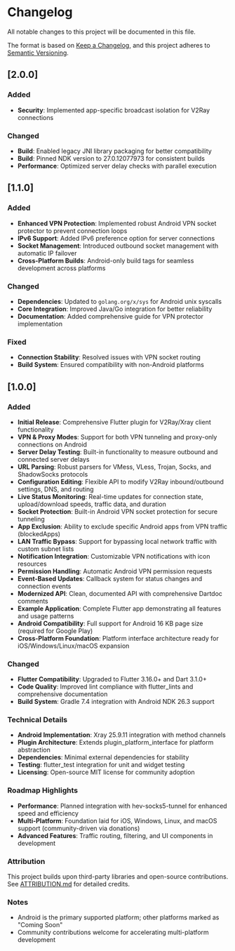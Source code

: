 # Changelog

All notable changes to this project will be documented in this file.

The format is based on [Keep a Changelog](https://keepachangelog.com/en/1.0.0/),
and this project adheres to [Semantic Versioning](https://semver.org/spec/v2.0.0.html).

## [2.0.0]

### Added
- **Security**: Implemented app-specific broadcast isolation for V2Ray connections

### Changed
- **Build**: Enabled legacy JNI library packaging for better compatibility
- **Build**: Pinned NDK version to 27.0.12077973 for consistent builds
- **Performance**: Optimized server delay checks with parallel execution

## [1.1.0]

### Added
- **Enhanced VPN Protection**: Implemented robust Android VPN socket protector to prevent connection loops
- **IPv6 Support**: Added IPv6 preference option for server connections
- **Socket Management**: Introduced outbound socket management with automatic IP failover
- **Cross-Platform Builds**: Android-only build tags for seamless development across platforms

### Changed
- **Dependencies**: Updated to `golang.org/x/sys` for Android unix syscalls
- **Core Integration**: Improved Java/Go integration for better reliability
- **Documentation**: Added comprehensive guide for VPN protector implementation

### Fixed
- **Connection Stability**: Resolved issues with VPN socket routing
- **Build System**: Ensured compatibility with non-Android platforms

## [1.0.0]

### Added
- **Initial Release**: Comprehensive Flutter plugin for V2Ray/Xray client functionality
- **VPN & Proxy Modes**: Support for both VPN tunneling and proxy-only connections on Android
- **Server Delay Testing**: Built-in functionality to measure outbound and connected server delays
- **URL Parsing**: Robust parsers for VMess, VLess, Trojan, Socks, and ShadowSocks protocols
- **Configuration Editing**: Flexible API to modify V2Ray inbound/outbound settings, DNS, and routing
- **Live Status Monitoring**: Real-time updates for connection state, upload/download speeds, traffic data, and duration
- **Socket Protection**: Built-in Android VPN socket protection for secure tunneling
- **App Exclusion**: Ability to exclude specific Android apps from VPN traffic (blockedApps)
- **LAN Traffic Bypass**: Support for bypassing local network traffic with custom subnet lists
- **Notification Integration**: Customizable VPN notifications with icon resources
- **Permission Handling**: Automatic Android VPN permission requests
- **Event-Based Updates**: Callback system for status changes and connection events
- **Modernized API**: Clean, documented API with comprehensive Dartdoc comments
- **Example Application**: Complete Flutter app demonstrating all features and usage patterns
- **Android Compatibility**: Full support for Android 16 KB page size (required for Google Play)
- **Cross-Platform Foundation**: Platform interface architecture ready for iOS/Windows/Linux/macOS expansion

### Changed
- **Flutter Compatibility**: Upgraded to Flutter 3.16.0+ and Dart 3.1.0+
- **Code Quality**: Improved lint compliance with flutter_lints and comprehensive documentation
- **Build System**: Gradle 7.4 integration with Android NDK 26.3 support

### Technical Details
- **Android Implementation**: Xray 25.9.11 integration with method channels
- **Plugin Architecture**: Extends plugin_platform_interface for platform abstraction
- **Dependencies**: Minimal external dependencies for stability
- **Testing**: flutter_test integration for unit and widget testing
- **Licensing**: Open-source MIT license for community adoption

### Roadmap Highlights
- **Performance**: Planned integration with hev-socks5-tunnel for enhanced speed and efficiency
- **Multi-Platform**: Foundation laid for iOS, Windows, Linux, and macOS support (community-driven via donations)
- **Advanced Features**: Traffic routing, filtering, and UI components in development

### Attribution
This project builds upon third-party libraries and open-source contributions. See [ATTRIBUTION.md](./ATTRIBUTION.md) for detailed credits.

### Notes
- Android is the primary supported platform; other platforms marked as "Coming Soon"
- Community contributions welcome for accelerating multi-platform development
